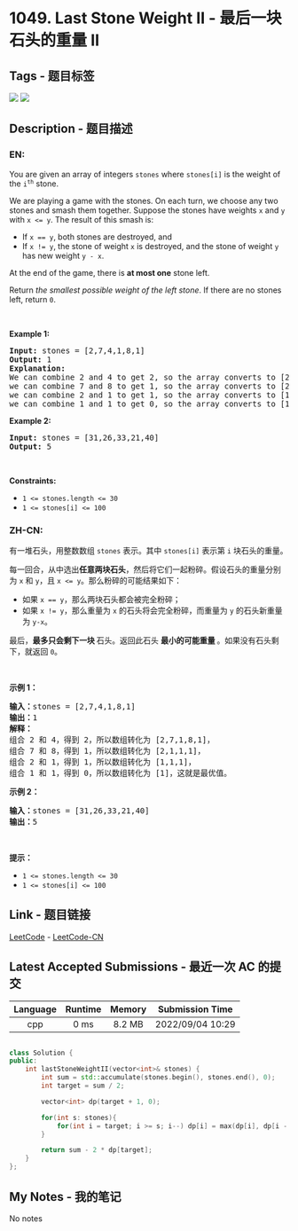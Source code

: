 
# 1049. Last Stone Weight II - 最后一块石头的重量 II

## Tags - 题目标签

 <img src="https://img.shields.io/badge/Array-数组-blue.svg">   <img src="https://img.shields.io/badge/Dynamic Programming-动态规划-blue.svg">  


## Description - 题目描述

### EN:
<p>You are given an array of integers <code>stones</code> where <code>stones[i]</code> is the weight of the <code>i<sup>th</sup></code> stone.</p>

<p>We are playing a game with the stones. On each turn, we choose any two stones and smash them together. Suppose the stones have weights <code>x</code> and <code>y</code> with <code>x &lt;= y</code>. The result of this smash is:</p>

<ul>
	<li>If <code>x == y</code>, both stones are destroyed, and</li>
	<li>If <code>x != y</code>, the stone of weight <code>x</code> is destroyed, and the stone of weight <code>y</code> has new weight <code>y - x</code>.</li>
</ul>

<p>At the end of the game, there is <strong>at most one</strong> stone left.</p>

<p>Return <em>the smallest possible weight of the left stone</em>. If there are no stones left, return <code>0</code>.</p>

<p>&nbsp;</p>
<p><strong class="example">Example 1:</strong></p>

<pre>
<strong>Input:</strong> stones = [2,7,4,1,8,1]
<strong>Output:</strong> 1
<strong>Explanation:</strong>
We can combine 2 and 4 to get 2, so the array converts to [2,7,1,8,1] then,
we can combine 7 and 8 to get 1, so the array converts to [2,1,1,1] then,
we can combine 2 and 1 to get 1, so the array converts to [1,1,1] then,
we can combine 1 and 1 to get 0, so the array converts to [1], then that&#39;s the optimal value.
</pre>

<p><strong class="example">Example 2:</strong></p>

<pre>
<strong>Input:</strong> stones = [31,26,33,21,40]
<strong>Output:</strong> 5
</pre>

<p>&nbsp;</p>
<p><strong>Constraints:</strong></p>

<ul>
	<li><code>1 &lt;= stones.length &lt;= 30</code></li>
	<li><code>1 &lt;= stones[i] &lt;= 100</code></li>
</ul>


### ZH-CN:
<p>有一堆石头，用整数数组&nbsp;<code>stones</code> 表示。其中&nbsp;<code>stones[i]</code> 表示第 <code>i</code> 块石头的重量。</p>

<p>每一回合，从中选出<strong>任意两块石头</strong>，然后将它们一起粉碎。假设石头的重量分别为&nbsp;<code>x</code> 和&nbsp;<code>y</code>，且&nbsp;<code>x &lt;= y</code>。那么粉碎的可能结果如下：</p>

<ul>
	<li>如果&nbsp;<code>x == y</code>，那么两块石头都会被完全粉碎；</li>
	<li>如果&nbsp;<code>x != y</code>，那么重量为&nbsp;<code>x</code>&nbsp;的石头将会完全粉碎，而重量为&nbsp;<code>y</code>&nbsp;的石头新重量为&nbsp;<code>y-x</code>。</li>
</ul>

<p>最后，<strong>最多只会剩下一块 </strong>石头。返回此石头 <strong>最小的可能重量 </strong>。如果没有石头剩下，就返回 <code>0</code>。</p>

<p>&nbsp;</p>

<p><strong>示例 1：</strong></p>

<pre>
<strong>输入：</strong>stones = [2,7,4,1,8,1]
<strong>输出：</strong>1
<strong>解释：</strong>
组合 2 和 4，得到 2，所以数组转化为 [2,7,1,8,1]，
组合 7 和 8，得到 1，所以数组转化为 [2,1,1,1]，
组合 2 和 1，得到 1，所以数组转化为 [1,1,1]，
组合 1 和 1，得到 0，所以数组转化为 [1]，这就是最优值。
</pre>

<p><strong>示例 2：</strong></p>

<pre>
<strong>输入：</strong>stones = [31,26,33,21,40]
<strong>输出：</strong>5
</pre>

<p>&nbsp;</p>

<p><strong>提示：</strong></p>

<ul>
	<li><code>1 &lt;= stones.length &lt;= 30</code></li>
	<li><code>1 &lt;= stones[i] &lt;= 100</code></li>
</ul>



## Link - 题目链接

[LeetCode](https://leetcode.com/problems/last-stone-weight-ii/description/)  -  [LeetCode-CN](https://leetcode.cn/problems/last-stone-weight-ii/description/)
## Latest Accepted Submissions - 最近一次 AC 的提交


| Language | Runtime | Memory | Submission Time |
|:---:|:---:|:---:|:---:|
| cpp  | 0 ms | 8.2 MB | 2022/09/04 10:29 |

```cpp

class Solution {
public:
    int lastStoneWeightII(vector<int>& stones) {
        int sum = std::accumulate(stones.begin(), stones.end(), 0);
        int target = sum / 2;

        vector<int> dp(target + 1, 0);

        for(int s: stones){
            for(int i = target; i >= s; i--) dp[i] = max(dp[i], dp[i - s] + s);
        }

        return sum - 2 * dp[target];
    }
};

```
## My Notes - 我的笔记


No notes


